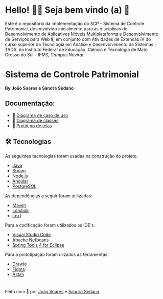 # Hello! 👋🏼 Seja bem vindo (a) 🫡
Este é o repositório da implementação do SCP - Sistema de Controle Patrimonial, desenvolvido inicialmente para as disciplinas de Desenvolvimento de Aplicativos Móveis Multiplataforma e Desenvolvimento de Serviços para Web II, em conjunto com Atividades de Extensão IV do curso superior de Tecnologia em Análise e Desenvolvimento de Sistemas - TADS, do Instituto Federal de Educação, Ciência e Tecnologia de Mato Grosso do Sul - IFMS, _Campus Naviraí_.

# Sistema de Controle Patrimonial
**By João Soares e Sandra Sedano**

## Documentação:
* :link: [Diagrama de caso de uso]()
* :link: [Diagrama de classes]()
* :link: [Protótipo de telas](https://www.figma.com/file/SWW9DeizEuHo2GgHseqi1w/Sistema-de-Patrim%C3%B4nio?type=design&node-id=0%3A1&mode=design&t=Q0qlmCz2iZcPiU2G-1)

## 🛠 Tecnologias
As seguintes tecnologias foram usadas na construção do projeto:
* [Java](https://www.java.com/pt-BR/)
* [Spring](https://spring.io/)
* [Node.js](https://nodejs.org/en/)
* [Angular](https://angular.io/)
* [PostgreSQL](https://www.postgresql.org/)

As dependências a seguir foram utilizadas:
* [Maven](https://maven.apache.org/)
* [Lombok](https://projectlombok.org/)
* [itext](itextpdf.com)

Para a codificação foram utilizados as IDE's:
* [Visual Studio Code](https://code.visualstudio.com/)
* [Apache Netbeans](https://netbeans.apache.org/front/main/)
* [Spring Tools 4 for Eclipse](https://spring.io/tools)

Para a prototipação foram ulizados as ferramentas:
* [DrawIo](https://app.diagrams.net/)
* [Figma](https://www.figma.com/)
* [Astah](https://astah.net/)

#
Feito com :sparkling_heart: por [João Soares](https://linkr.bio/joaosoaresreal) e [Sandra Sedano](https://github.com/sandra-sedano)
